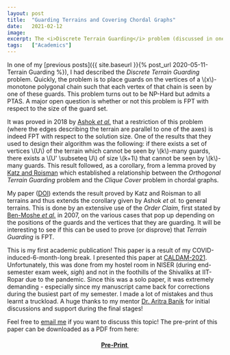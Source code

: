 ```yaml
---
layout: post
title:  "Guarding Terrains and Covering Chordal Graphs"
date:   2021-02-12
image:  
excerpt: The <i>Discrete Terrain Guarding</i> problem (discussed in one of my <a href = "https://kprahlad.github.io/2020/05/11/Terrain-Guarding/">previous posts</a>) has been shown to be NP_Hard, but it remains to be seen if it is FPT with respect to the size of the solution size. In this direction, <a href= "https://dl.acm.org/doi/10.1145/3186897">Ashok <i>et al.</i></a> proved in 2015 that <i>Orthogonal Discrete Terrain Guarding</i> is FPT. They used a lemma proved by <a href = "https://doi.org/10.1016/j.comgeo.2007.02.002">Katz and Roisman</a> which established a relationship between this problem and the <i>Clique Cover</i> problem in chordal graphs. My (first!) paper extends this lemma and takes a step forward in understanding the fixed-parameterized tractability of <i>Discrete Terrain Guarding</i>.
tags:   ["Academics"]
---
```


In one of my [previous posts]({{ site.baseurl }}{% post_url 2020-05-11-Terrain Guarding %}), I had described the *Discrete Terrain Guarding* problem. Quickly, the problem is to place guards on the vertices of a \\(x\\)-monotone polygonal chain such that each vertex of that chain is seen by one of these guards. This problem turns out to be NP-Hard but admits a PTAS. A major open question is whether or not this problem is FPT with respect to the size of the guard set.

It was proved in 2018 by [Ashok *et al.*](https://dl.acm.org/doi/10.1145/3186897) that a restriction of this problem (where the edges describing the terrain are parallel to one of the axes) is indeed FPT with respect to the solution size. One of the results that they used to design their algorithm was the following: if there exists a set of vertices \\(U\\) of the terrain which cannot be seen by \\(k\\)-many guards, there exists a \\(U' \subseteq U\\) of size \\(k+1\\) that cannot be seen by \\(k\\)-many guards. This result followed, as a corollary, from a lemma proved by [Katz and Roisman](https://doi.org/10.1016/j.comgeo.2007.02.002) which established a relationship between the *Orthogonal Terrain Guarding* problem and the *Clique Cover* problem in chordal graphs.

My paper ([DOI](https://doi.org/10.1007/978-3-030-67899-9_10)) extends the result proved by Katz and Roisman to all terrains and thus extends the corollary given by Ashok *et al.* to general terrains. This is done by an extensive use of the *Order Claim*, first stated by [Ben-Moshe *et al.*](https://doi.org/10.1137/S0097539704446384) in 2007, on the various cases that pop up depending on the positions of the guards and the vertices that they are guarding. It will be interesting to see if this can be used to prove (or disprove) that *Terrain Guarding* is FPT.

This is my first academic publication! This paper is a result of my COVID-induced-6-month-long break. I presented this paper at [CALDAM-2021](https://www.iitrpr.ac.in/caldam2021/index.html). Unfortunately, this was done from my hostel room in NISER (during end-semester exam week, *sigh*) and not in the foothills of the Shivaliks at IIT-Ropar due to the pandemic. Since this was a solo paper, it was extremely demanding - especially since my manuscript came back for corrections during the busiest part of my semester. I made a lot of mistakes and thus learnt a truckload. A huge thanks to my mentor [Dr. Aritra Banik](www.niser.ac.in/~aritra/) for initial discussions and support during the final stages! 

Feel free to [email me](mailto:kprahlad.narasimhan@niser.ac.in) if you want to discuss this topic! The pre-print of this paper can be downloaded as a PDF from here: 

#### <center><a href = "{{site.baseurl}}/documents/One-Sided Discrete Terrain Guarding and Chordal Graphs.pdf" download> Pre-Print </a></center>
